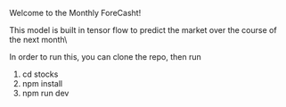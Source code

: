 Welcome to the Monthly ForeCasht!

This model is built in tensor flow to predict the market over the course of the next month\

In order to run this, you can clone the repo, then run
1) cd stocks
2) npm install
3) npm run dev
